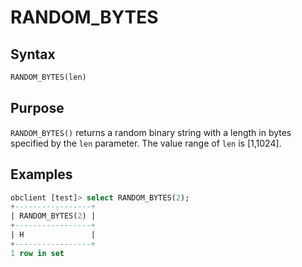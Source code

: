 # RANDOM_BYTES

## Syntax

```sql
RANDOM_BYTES(len)
```

## Purpose

`RANDOM_BYTES()` returns a random binary string with a length in bytes specified by the `len` parameter. The value range of `len` is [1,1024].

## Examples

```sql
obclient [test]> select RANDOM_BYTES(2);
+-----------------+
| RANDOM_BYTES(2) |
+-----------------+
| H               |
+-----------------+
1 row in set
```
